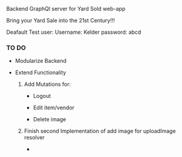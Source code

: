 Backend GraphQl server for Yard Sold web-app

Bring your Yard Sale into the 21st Century!!!

Deafault Test user:
Username: Kelder
password: abcd

### TO DO


- Modularize Backend



- Extend Functionality  

  1. Add Mutations for:
    
        - Logout

        - Edit item/vendor

        - Delete image
     
  2. Finish second Implementation of add image for uploadImage resolver
       
       - 
        